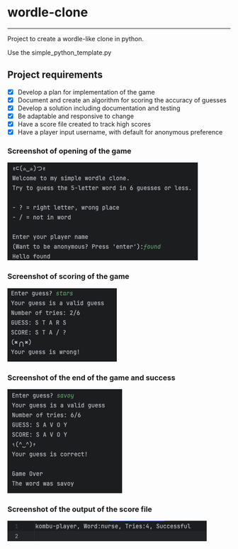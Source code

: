 # wordle-clone

---

Project to create a wordle-like clone in python.

Use the simple_python_template.py

## Project requirements

- [x] Develop a plan for implementation of the game
- [x] Document and create an algorithm for scoring the accuracy of guesses
- [x] Develop a solution including documentation and testing
- [x] Be adaptable and responsive to change
- [x] Have a score file created to track high scores
- [x] Have a player input username, with default for anonymous preference

### Screenshot of opening of the game

![opening instructions and player name input](images/wordle-start.png)

### Screenshot of scoring of the game

![score and difference between target word and guess](images/wordle-wrong.png)

### Screenshot of the end of the game and success

![Success, you won, this is what the end of the game displays with some cute ascii art](images/wordle-success.png)

### Screenshot of the output of the score file

![Sample of the score file, or a leaderboard](images/wordle-score-file.png)
